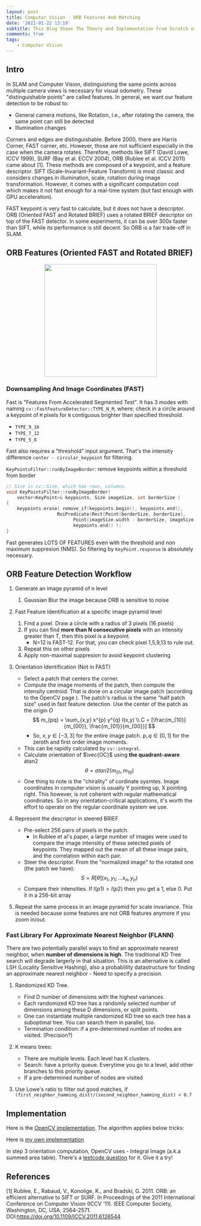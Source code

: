 ```yaml
---
layout: post
title: Computer Vision - ORB Features And Matching
date: '2021-01-22 13:19'
subtitle: This Blog Shows The Theory and Implementation From Scratch of ORB Features
comments: true
tags:
    - Computer Vision
---
```


## Intro

In SLAM and Computer Vision, distinguishing the same points across multiple camera views is necessary for visual odometry. These "distinguishable points" are called features. In general, we want our feature detection to be robust to:

- General camera motions, like Rotation, i.e., after rotating the camera, the same point can still be detected
- Illumination changes

Corners and edges are distinguishable. Before 2000, there are Harris Corner, FAST corner, etc. However, those are not sufficient especially in the case when the camera rotates. Therefore, methods like SIFT (David Lowe, ICCV 1999), SURF (Bay et al. ECCV 2004), ORB (Rublee et al. ICCV 2011) came about [1]. These methods are composed of a keypoint, and a feature descriptor. SIFT (Scale-Invariant-Feature Transform) is most classic and considers changes in illumination, scale, rotation during image transformation. However, it comes with a significant computation cost which makes it not fast enough for a real-time system (but fast enough with GPU acceleration).

FAST keypoint is very fast to calculate, but it does not have a descriptor. ORB (Oriented FAST and Rotated BRIEF) uses a rotated BRIEF descriptor on top of the FAST detector. In some experiments, it can be over 300x faster than SIFT, while its performance is still decent. So ORB is a fair trade-off in SLAM.

## ORB Features (Oriented FAST and Rotated BRIEF)

<p align="center">
<img src="https://github.com/RicoJia/The-Dream-Robot/assets/39393023/90f44985-6c87-4a1d-8663-462b74e4b651" height="300" width="width"/>
</p>

### Downsampling And Image Coordinates (FAST)

Fast is "Features From Accelerated Segmented Test". It has 3 modes with naming `cv::FastFeatureDetector::TYPE_N_M`, where: check in a circle around a keypoint of `M` pixels for `N` contiguous brighter than specified threshold.

- `TYPE_9_16`
- `TYPE_7_12`
- `TYPE_5_8`

Fast also requires a "threshold" input argument. That's the intensity difference `center - circular_keypoint` for filtering.

`KeyPointsFilter::runByImageBorder`: remove keypoints within a threshold from border

```cpp
// Size is cv::Size, which has rows, columns. 
void KeyPointsFilter::runByImageBorder( 
    vector<KeyPoint>& keypoints, Size imageSize, int borderSize )
{
    keypoints.erase( remove_if(keypoints.begin(), keypoints.end(),
                   RoiPredicate(Rect(Point(borderSize, borderSize),
                         Point(imageSize.width - borderSize, imageSize.height - borderSize)))),
                         keypoints.end() );
}
```

Fast generates LOTS OF FEATURES even with the threshold and non maximum suppresion (NMS). So filtering by `KeyPoint.response` is absolutely necessary.

## ORB Feature Detection Workflow

1. Generate an image pyramid of n level
    1. Gaussian Blur the image because ORB is sensitive to noise

2. Fast Feature Identification at a specific image pyramid level
    1. Find a pixel. Draw a circle with a radius of 3 pixels (16 pixels)
    2. If you can find **more than N consecutive pixels** with an intensity greater than T, then this pixel is a keypoint.
        - N=12 is FAST-12. For that, you can check pixel 1,5,9,13 to rule out.
    3. Repeat this on other pixels
    4. Apply non-maximal suppresion to avoid keypoint clustering

3. Orientation Identification (Not in FAST)
    - Select a patch that centers the corner.
    - Compute the image moments of the patch, then compute the intensity centroid. That is done on a circular image patch (according to the OpenCV page ). The patch's radius is the same "half patch size" used in fast feature detection. Use the center of the patch as the origin $O$
        $$
        m_{pq} = \sum_{x,y} x^{p} y^{q} I(x,y)
        \\
        C = [\frac{m_{10}}{m_{00}}, \frac{m_{01}}{m_{00}}]
        $$
        - So, $x, y \in [-3, 3]$ for the entire image patch. $p, q \in [0,1]$ for the zeroth and first order image moments.
    - This can be rapidly calculated by `cv::integral`.
    - Calculate orientation of $\vec{OC}$ using **the quadrant-aware** atan2
        $$
        \theta = atan2 (m_{01}, m_{10})
        $$
    - One thing to note is the "chirality" of cordinate sysmtes. Image coordinates in computer vision is usually Y pointing up, X pointing right. This however, is not coherent with regular mathematical coordinates. So in any orientation-critical applications, it's worth the effort to operate on the regular coordinate system we use.

4. Represent the descriptor in steered BRIEF
    - Pre-select 256 pairs of pixels in the patch.
        - In Rublee et al's paper, a large number of images were used to compare the image intensitiy of these selected pixels of keypoints.
        They mapped out the mean of all these image pairs, and the correlation within each pair.
    - Steer the descriptor. From the "normalized image" to the rotated one (the patch we have):
        $$
        S = R[\theta](x_1,y_1; ... x_n, y_n)
        $$
    - Compare their intensities. If $I(p1) > I(p2)$ then you get a 1, else 0. Put it in a 256-bit array

5. Repeat the same process in an image pyramid for scale invariance. This is needed because some features are not ORB features anymore if you zoom in/out.

### Fast Library For Approximate Nearest Neighbor (FLANN)

There are two potentially parallel ways to find an approximate nearest neighbor, when **number of dimensions is high**. The traditional KD Tree search will degrade largerly in that situation. This is an alternative is called LSH (Locality Sensitive Hashing), also a probablility datastructure for finding an approximate nearest neighbor
    - Need to specify a precision.

1. Randomized KD Tree.
    - Find D number of dimensions with the highest variances.
    - Each randomized KD tree has a randomly selected number of dimensions among these D dimensions, or split points.
    - One can instantiate multiple randomized KD tree so each tree has a suboptimal tree. You can search them in parallel, too.
    - Termination condition: if a pre-determined number of nodes are visited. (Precision?)

2. K means trees:
    - There are multiple levels. Each level has K clusters.
    - Search: have a priority queue. Everytime you go to a level, add other branches to this priority queue.
    - If a pre-determined number of nodes are visited

3. Use Lowe's ratio to filter out good matches, if `(first_neighbor_hamming_dist)/(second_neighbor_hamming_dist) < 0.7`

## Implementation

Here is the [OpenCV implementation](https://github.com/barak/opencv/blob/051e6bb8f6641e2be38ae3051d9079c0c6d5fdd4/modules/features2d/src/orb.cpp#L533). The algorithm applies below tricks:

Here is [my own implementation](https://github.com/RicoJia/dream_cartographer/tree/main/rgbd_slam_rico/include/rgbd_slam_rico_exercises)

In step 3 orientation computation, OpenCV uses
    - Integral Image (a.k.a summed area table). There's a [leetcode question](https://leetcode.com/problems/range-sum-query-2d-immutable/description/) for it. Give it a try!

## References

[1] Rublee, E., Rabaud, V., Konolige, K., and Bradski, G. 2011. ORB: an efficient alternative to SIFT or SURF. In Proceedings of the 2011 International Conference on Computer Vision (ICCV '11). IEEE Computer Society, Washington, DC, USA, 2564-2571. DOI:<https://doi.org/10.1109/ICCV.2011.6126544>
